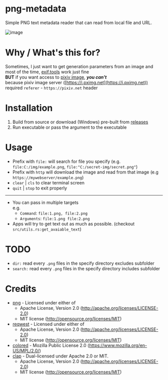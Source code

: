 # png-metadata

Simple PNG text metadata reader that can read from local file and URL.

![image](https://user-images.githubusercontent.com/76484203/222798344-e02b7197-cdd0-4309-8230-0544ff73d74d.png)

# Why / What's this for?

Sometimes, I just want to get generation parameters from an image and most of the time, [exif.tools](https://exif.tools) work just fine  
**BUT** if you want access to [pixiv image](https://pixiv.net), ***you can't***  
because pixiv image server ([https://i.pximg.net](https://i.pximg.net)) required `referer` - `https://pixiv.net` header

# Installation

1. Build from source or download (Windows) pre-built from [releases](https://github.com/Meonako/png-metadata/releases)
2. Run executable or pass the argument to the executable

# Usage

- Prefix with `file:` will search for file you specify (e.g. `file:C:/img/example.png`, `file:"C:/secret-img/secret.png"`)
- Prefix with `http` will download the image and read from that image (e.g `https://mywebserver/example.png`)
- `clear` | `cls` to clear terminal screen
- `quit` | `stop` to exit properly

---

- You can pass in multiple targets  
  e.g.
    - `Command`: `file:1.png, file:2.png`
    - `Arguments`: `file:1.png file:2.png`
- Apps will try to get text out as much as possible. (checkout `src/utils.rs:get_avaiable_text`)

# TODO

- `dir:` read every `.png` files in the specify directory excludes subfolder
- `search:` read every `.png` files in the specify directory includes subfolder

# Credits
  - [png](https://github.com/image-rs/image-png) - Licensed under either of
    - Apache License, Version 2.0 (http://apache.org/licenses/LICENSE-2.0)
    - MIT license (http://opensource.org/licenses/MIT)
  - [reqwest](https://github.com/seanmonstar/reqwest) - Licensed under either of
    - Apache License, Version 2.0 (http://apache.org/licenses/LICENSE-2.0)
    - MIT license (http://opensource.org/licenses/MIT)
  - [colored](https://github.com/mackwic/colored) - Mozilla Public License 2.0 (https://www.mozilla.org/en-US/MPL/2.0/)
  - [clap](https://github.com/clap-rs/clap) - Dual-licensed under Apache 2.0 or MIT.
    - Apache License, Version 2.0 (http://apache.org/licenses/LICENSE-2.0)
    - MIT license (http://opensource.org/licenses/MIT)
